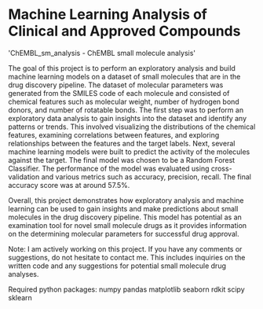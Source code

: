 # Machine Learning Analysis of Clinical and Approved Compounds
'ChEMBL_sm_analysis - ChEMBL small molecule analysis'

The goal of this project is to perform an exploratory analysis and build machine learning models on a dataset of small molecules that are in the drug discovery pipeline. The dataset of molecular parameters was generated from the SMILES code of each molecule and consisted of chemical features such as molecular weight, number of hydrogen bond donors, and number of rotatable bonds. The first step was to perform an exploratory data analysis to gain insights into the dataset and identify any patterns or trends. This involved visualizing the distributions of the chemical features, examining correlations between features, and exploring relationships between the features and the target labels.
Next, several machine learning models were built to predict the activity of the molecules against the target. The final model was chosen to be a Random Forest Classifier. The performance of the model was evaluated using cross-validation and various metrics such as accuracy, precision, recall. The final accuracy score was at around 57.5%.

Overall, this project demonstrates how exploratory analysis and machine learning can be used to gain insights and make predictions about small molecules in the drug discovery pipeline. This model has potential as an examination tool for novel small molecule drugs as it provides information on the determining molecular parameters for successful drug approval.

Note: I am actively working on this project. If you have any comments or suggestions, do not hesitate to contact me. This includes inquiries on the written code and any suggestions for potential small molecule drug analyses.

Required python packages:
numpy
pandas
matplotlib
seaborn
rdkit
scipy
sklearn
